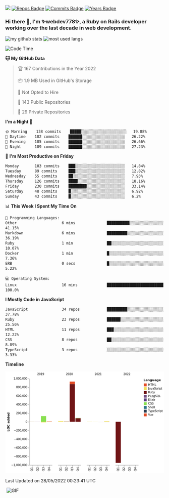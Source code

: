 ![](https://visitor-badge.glitch.me/badge?page_id=webdev778.webdev778)
[![Repos Badge](https://badges.pufler.dev/repos/webdev778)](https://badges.pufler.dev)
[![Commits Badge](https://badges.pufler.dev/commits/monthly/webdev778)](https://badges.pufler.dev)
[![Years Badge](https://badges.pufler.dev/years/webdev778)](https://badges.pufler.dev)
### Hi there 👋, I'm ✨webdev778✨, a Ruby on Rails developer working over the last decade in web development.


![my github stats](https://github-readme-stats.vercel.app/api?username=webdev778&show_icons=true&theme=tokyonight&line_height=27)
![most used langs](https://github-readme-stats.vercel.app/api/top-langs/?username=webdev778&hide=css,html&theme=tokyonight)

<!--START_SECTION:waka-->
![Code Time](http://img.shields.io/badge/Code%20Time-0%20secs-blue)

**🐱 My GitHub Data** 

> 🏆 167 Contributions in the Year 2022
 > 
> 📦 1.9 MB Used in GitHub's Storage 
 > 
> 🚫 Not Opted to Hire
 > 
> 📜 143 Public Repositories 
 > 
> 🔑 29 Private Repositories  
 > 
**I'm a Night 🦉** 

```text
🌞 Morning    138 commits    █████░░░░░░░░░░░░░░░░░░░░   19.88% 
🌆 Daytime    182 commits    ██████░░░░░░░░░░░░░░░░░░░   26.22% 
🌃 Evening    185 commits    ██████░░░░░░░░░░░░░░░░░░░   26.66% 
🌙 Night      189 commits    ██████░░░░░░░░░░░░░░░░░░░   27.23%

```
📅 **I'm Most Productive on Friday** 

```text
Monday       103 commits    ███░░░░░░░░░░░░░░░░░░░░░░   14.84% 
Tuesday      89 commits     ███░░░░░░░░░░░░░░░░░░░░░░   12.82% 
Wednesday    55 commits     ██░░░░░░░░░░░░░░░░░░░░░░░   7.93% 
Thursday     126 commits    ████░░░░░░░░░░░░░░░░░░░░░   18.16% 
Friday       230 commits    ████████░░░░░░░░░░░░░░░░░   33.14% 
Saturday     48 commits     █░░░░░░░░░░░░░░░░░░░░░░░░   6.92% 
Sunday       43 commits     █░░░░░░░░░░░░░░░░░░░░░░░░   6.2%

```


📊 **This Week I Spent My Time On** 

```text
💬 Programming Languages: 
Other                    6 mins              ██████████░░░░░░░░░░░░░░░   41.15% 
Markdown                 6 mins              █████████░░░░░░░░░░░░░░░░   36.19% 
Ruby                     1 min               ██░░░░░░░░░░░░░░░░░░░░░░░   10.07% 
Docker                   1 min               █░░░░░░░░░░░░░░░░░░░░░░░░   7.36% 
ERB                      0 secs              █░░░░░░░░░░░░░░░░░░░░░░░░   5.22%

💻 Operating System: 
Linux                    16 mins             █████████████████████████   100.0%

```

**I Mostly Code in JavaScript** 

```text
JavaScript               34 repos            █████████░░░░░░░░░░░░░░░░   37.78% 
Ruby                     23 repos            ██████░░░░░░░░░░░░░░░░░░░   25.56% 
HTML                     11 repos            ███░░░░░░░░░░░░░░░░░░░░░░   12.22% 
CSS                      8 repos             ██░░░░░░░░░░░░░░░░░░░░░░░   8.89% 
TypeScript               3 repos             ░░░░░░░░░░░░░░░░░░░░░░░░░   3.33%

```


**Timeline**

![Chart not found](https://raw.githubusercontent.com/webdev778/webdev778/master/charts/bar_graph.png) 


 Last Updated on 28/05/2022 00:23:41 UTC
<!--END_SECTION:waka-->

<img align="right" alt="GIF" src="https://github.com/webdev778/webdev778/blob/main/code.gif?raw=true" width="500" height="320" />

<!--
**webdev778/webdev778** is a ✨ _special_ ✨ repository because its `README.md` (this file) appears on your GitHub profile.

Here are some ideas to get you started:

- 🔭 I’m currently working on ...
- 🌱 I’m currently learning ...
- 👯 I’m looking to collaborate on ...
- 🤔 I’m looking for help with ...
- 💬 Ask me about ...
- 📫 How to reach me: ...
- 😄 Pronouns: ...
- ⚡ Fun fact: ...
-->
